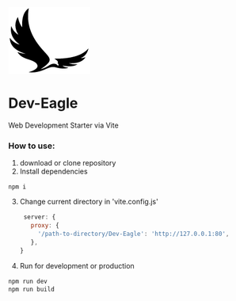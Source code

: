 ![Logo](https://github.com/hishamdalal/Dev-Eagle/blob/master/src/logo-stroke.png?raw=true)
# Dev-Eagle

Web Development Starter via Vite

### How to use:
1. download or clone repository
2. Install dependencies
  ```npm
  npm i
  ```
3. Change current directory in 'vite.config.js'
   ```js
    server: {
      proxy: {
        '/path-to-directory/Dev-Eagle': 'http://127.0.0.1:80',
      },
   }
   ```
4. Run for development or production 
  ```npm
  npm run dev
  npm run build
  ```



